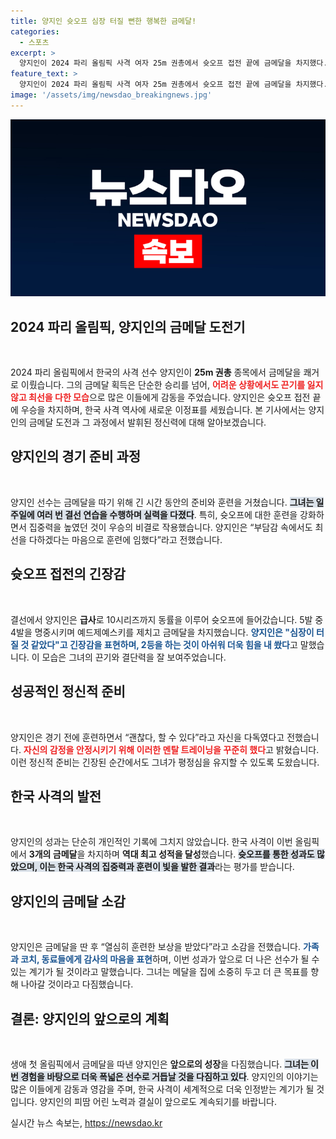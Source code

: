 ```yaml
---
title: 양지인 슛오프 심장 터질 뻔한 행복한 금메달!
categories:
  - 스포츠
excerpt: >
  양지인이 2024 파리 올림픽 사격 여자 25m 권총에서 슛오프 접전 끝에 금메달을 차지했다. 2등이 아쉬워 더 이를 악물고 쐈다며 소감을 전한 그녀는 한국 사격의 5번째 메달을 추가하며 역대 최고의 성적을 기록했다.
feature_text: >
  양지인이 2024 파리 올림픽 사격 여자 25m 권총에서 슛오프 접전 끝에 금메달을 차지했다. 2등이 아쉬워 더 이를 악물고 쐈다며 소감을 전한 그녀는 한국 사격의 5번째 메달을 추가하며 역대 최고의 성적을 기록했다.
image: '/assets/img/newsdao_breakingnews.jpg'
---
```


<p><img src="/assets/img/newsdao_breakingnews.jpg" alt="firstkoreanews 속보" /></p>

<h2 data-ke-size="size26">2024 파리 올림픽, 양지인의 금메달 도전기</h2>

<p data-ke-size="size16">&nbsp;</p>

<p>2024 파리 올림픽에서 한국의 사격 선수 양지인이 <b>25m 권총</b> 종목에서 금메달을 쾌거로 이뤘습니다. 그의 금메달 획득은 단순한 승리를 넘어, <b><span style="color: #ee2323;">어려운 상황에서도 끈기를 잃지 않고 최선을 다한 모습</span></b>으로 많은 이들에게 감동을 주었습니다. 양지인은 슛오프 접전 끝에 우승을 차지하며, 한국 사격 역사에 새로운 이정표를 세웠습니다. 본 기사에서는 양지인의 금메달 도전과 그 과정에서 발휘된 정신력에 대해 알아보겠습니다.</p>

<h2 data-ke-size="size26">양지인의 경기 준비 과정</h2>

<p data-ke-size="size16">&nbsp;</p>

<p>양지인 선수는 금메달을 따기 위해 긴 시간 동안의 준비와 훈련을 거쳤습니다. <b><span style="background-color: #21538527;">그녀는 일주일에 여러 번 결선 연습을 수행하며 실력을 다졌다</span></b>. 특히, 슛오프에 대한 훈련을 강화하면서 집중력을 높였던 것이 우승의 비결로 작용했습니다. 양지인은 “부담감 속에서도 최선을 다하겠다는 마음으로 훈련에 임했다”라고 전했습니다.</p>

<h2 data-ke-size="size26">슛오프 접전의 긴장감</h2>

<p data-ke-size="size16">&nbsp;</p>

<p>결선에서 양지인은 <b>급사</b>로 10시리즈까지 동률을 이루어 슛오프에 들어갔습니다. 5발 중 4발을 명중시키며 예드제예스키를 제치고 금메달을 차지했습니다. <b><span style="color: #1a5490;">양지인은 "심장이 터질 것 같았다"고 긴장감을 표현하며, 2등을 하는 것이 아쉬워 더욱 힘을 내 쐈다</span></b>고 말했습니다. 이 모습은 그녀의 끈기와 결단력을 잘 보여주었습니다.</p>

<h2 data-ke-size="size26">성공적인 정신적 준비</h2>

<p data-ke-size="size16">&nbsp;</p>

<p>양지인은 경기 전에 훈련하면서 “괜찮다, 할 수 있다”라고 자신을 다독였다고 전했습니다. <b><span style="color: #ee2323;">자신의 감정을 안정시키기 위해 이러한 멘탈 트레이닝을 꾸준히 했다</span></b>고 밝혔습니다. 이런 정신적 준비는 긴장된 순간에서도 그녀가 평정심을 유지할 수 있도록 도왔습니다.</p>

<h2 data-ke-size="size26">한국 사격의 발전</h2>

<p data-ke-size="size16">&nbsp;</p>

<p>양지인의 성과는 단순히 개인적인 기록에 그치지 않았습니다. 한국 사격이 이번 올림픽에서 <b>3개의 금메달</b>을 차지하며 <b>역대 최고 성적을 달성</b>했습니다. <b><span style="background-color: #21538527;">슛오프를 통한 성과도 많았으며, 이는 한국 사격의 집중력과 훈련이 빛을 발한 결과</span></b>라는 평가를 받습니다.</p>

<h2 data-ke-size="size26">양지인의 금메달 소감</h2>

<p data-ke-size="size16">&nbsp;</p>

<p>양지인은 금메달을 딴 후 “열심히 훈련한 보상을 받았다”라고 소감을 전했습니다. <b><span style="color: #1a5490;">가족과 코치, 동료들에게 감사의 마음을 표현</span></b>하며, 이번 성과가 앞으로 더 나은 선수가 될 수 있는 계기가 될 것이라고 말했습니다. 그녀는 메달을 집에 소중히 두고 더 큰 목표를 향해 나아갈 것이라고 다짐했습니다.</p>

<h2 data-ke-size="size26">결론: 양지인의 앞으로의 계획</h2>

<p data-ke-size="size16">&nbsp;</p>

<p>생애 첫 올림픽에서 금메달을 따낸 양지인은 <b>앞으로의 성장</b>을 다짐했습니다. <b><span style="background-color: #21538527;">그녀는 이번 경험을 바탕으로 더욱 폭넓은 선수로 거듭날 것을 다짐하고 있다</span></b>. 양지인의 이야기는 많은 이들에게 감동과 영감을 주며, 한국 사격이 세계적으로 더욱 인정받는 계기가 될 것입니다. 양지인의 피땀 어린 노력과 결실이 앞으로도 계속되기를 바랍니다.</p>
실시간 뉴스 속보는, <a href="https://newsdao.kr" rel="dofollow">https://newsdao.kr</a>


